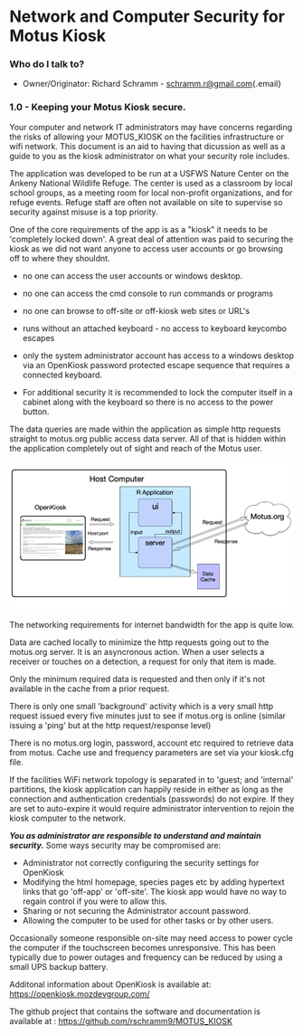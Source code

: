 # Network and Computer Security for Motus Kiosk

### Who do I talk to?

-   Owner/Originator: Richard Schramm - [schramm.r@gmail.com](mailto:schramm.r@gmail.com){.email}

### 1.0 - Keeping your Motus Kiosk secure.

Your computer and network IT administrators may have concerns regarding the risks of allowing your MOTUS_KIOSK on the facilities infrastructure or wifi network. This document is an aid to having that dicussion as well as a guide to you as the kiosk administrator on what your security role includes.

The application was developed to be run at a USFWS Nature Center on the Ankeny National Wildlife Refuge. The center is used as a classroom by local school groups, as a meeting room for local non-profit organizations, and for refuge events.
Refuge staff are often not available on site to supervise so security against misuse is a top priority.

One of the core requirements of the app is as a "kiosk" it needs to be 'completely locked down'.
A great deal of attention was paid to securing the kiosk as we did not want anyone to access user
accounts or go browsing off to where they shouldnt. 
- no one can access the user accounts or windows desktop.

- no one can access the cmd console to run commands or programs

- no one can browse to off-site or off-kiosk web sites or URL's

- runs without an attached keyboard - no access to keyboard keycombo escapes 

- only the system administrator account has access to a windows desktop via
  an OpenKiosk password protected escape sequence that requires a connected
  keyboard.

- For additional security it is recommended to lock the computer itself in a cabinet along with
  the keyboard so there is no access to the power button. 

The data queries are made within the application as simple http requests straight to motus.org public access data server.  All of that is hidden within the application completely out of sight and reach of the Motus user.

![KioskArchitectureRev2](./md_images/BUILDING_KioskArchitectureRev2.png)

The networking requirements for internet bandwidth for the app is quite low. 

Data are cached locally to minimize the http requests going out to the motus.org server.
It is an asyncronous action. When a user selects a receiver or touches on a detection, a request for only that item is made. 

Only the minimum required data is requested and then only if it's not available in the cache from a prior request.

There is only one small 'background' activity which is a very small http request issued every five minutes just to see if motus.org is online (similar issuing a 'ping' but at the http request/response level)

There is no motus.org login, password, account etc required to retrieve data from motus.
Cache use and frequency parameters are set via your kiosk.cfg file.

If the facilities WiFi network topology is separated in to 'guest; and 'internal' partitions, the kiosk application can happily reside in either as long as the connection and authentication credentials (passwords) do not expire. If they are set to auto-expire it would require administrator intervention to rejoin the kiosk computer to the network.

***You as administrator are responsible to understand and maintain security.***
Some ways security may be compromised are:

- Administrator not correctly configuring the security settings for OpenKiosk
- Modifying the html homepage, species pages etc by adding hypertext links that go 'off-app' or 'off-site'. The kiosk app would have no way to regain control if you were to allow this.
-  Sharing or not securing the Administrator account password.
-  Allowing the computer to be used for other tasks or by other users.

Occasionally someone responsible on-site may need access to power cycle the
computer if the touchscreen becomes unresponsive. This has been typically due to power
outages and frequency can be reduced by using a small UPS backup battery.

Additonal information about OpenKiosk is available at: https://openkiosk.mozdevgroup.com/

The github project that contains the software and documentation is available at :
https://github.com/rschramm9/MOTUS_KIOSK
